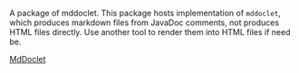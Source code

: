 A package of mddoclet.
This package hosts implementation of `mddoclet`, which produces markdown files from JavaDoc comments, not produces HTML files directly.
 Use another tool to render them into HTML files if need be.

[MdDoclet](MdDoclet.java)